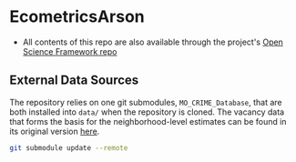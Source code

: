 # EcometricsArson

* All contents of this repo are also available through the project's [Open Science Framework repo](https://osf.io/p4yex/)

## External Data Sources
The repository relies on one git submodules, `MO_CRIME_Database`, that are both installed into `data/` when the repository is cloned. The vacancy data that forms the basis for the neighborhood-level estimates can be found in its original version [here](https://github.com/PrenerLab/EcometricsPrairie/tree/master/02_Data/final/shapefiles/grids_low).

```bash
git submodule update --remote
```